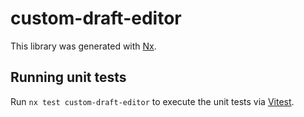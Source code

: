 # custom-draft-editor

This library was generated with [Nx](https://nx.dev).

## Running unit tests

Run `nx test custom-draft-editor` to execute the unit tests via [Vitest](https://vitest.dev/).
